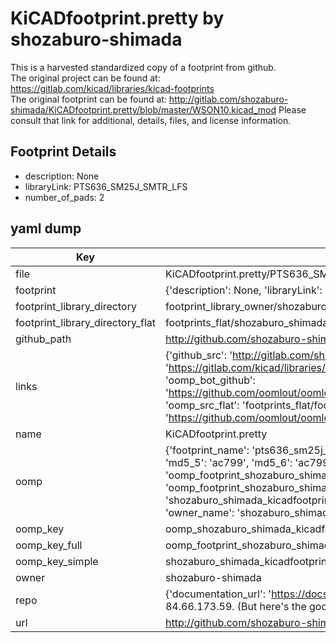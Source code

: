 # KiCADfootprint.pretty by shozaburo-shimada  
This is a harvested standardized copy of a footprint from github.  
The original project can be found at:  
https://gitlab.com/kicad/libraries/kicad-footprints  
The original footprint can be found at:
http://gitlab.com/shozaburo-shimada/KiCADfootprint.pretty/blob/master/WSON10.kicad_mod
Please consult that link for additional, details, files, and license information.  
## Footprint Details
* description: None  
* libraryLink: PTS636_SM25J_SMTR_LFS  
* number_of_pads: 2  
## yaml dump  
| Key | Value |  
| --- | --- |  
| file | KiCADfootprint.pretty/PTS636_SM25J_SMTR_LFS.kicad_mod |  
| footprint | {'description': None, 'libraryLink': 'PTS636_SM25J_SMTR_LFS', 'number_of_pads': 2} |  
| footprint_library_directory | footprint_library_owner/shozaburo-shimada_KiCADfootprint.pretty |  
| footprint_library_directory_flat | footprints_flat/shozaburo_shimada_kicadfootprint_pts636_sm25j_smtr_lfs/working |  
| github_path | http://github.com/shozaburo-shimada/KiCADfootprint.pretty/blob/master/PTS636_SM25J_SMTR_LFS.kicad_mod |  
| links | {'github_src': 'http://gitlab.com/shozaburo-shimada/KiCADfootprint.pretty/blob/master/WSON10.kicad_mod', 'github_src_repo': 'https://gitlab.com/kicad/libraries/kicad-footprints', 'oomp_bot': 'footprints/shozaburo_shimada_kicadfootprint_pts636_sm25j_smtr_lfs/working', 'oomp_bot_github': 'https://github.com/oomlout/oomlout_oomp_footprint_bot/tree/main/footprints/shozaburo_shimada_kicadfootprint_pts636_sm25j_smtr_lfs/working', 'oomp_src_flat': 'footprints_flat/footprints_flat/shozaburo_shimada_kicadfootprint_pts636_sm25j_smtr_lfs/working', 'oomp_src_flat_github': 'https://github.com/oomlout/oomlout_oomp_footprint_src/tree/main/footprints_flat/shozaburo_shimada_kicadfootprint_pts636_sm25j_smtr_lfs/working'} |  
| name | KiCADfootprint.pretty |  
| oomp | {'footprint_name': 'pts636_sm25j_smtr_lfs', 'library_name': 'kicadfootprint', 'md5': 'ac799f12fe2d0d0e1772bf2349409619', 'md5_10': 'ac799f12fe', 'md5_5': 'ac799', 'md5_6': 'ac799f', 'oomp_key': 'oomp_shozaburo_shimada_kicadfootprint_pts636_sm25j_smtr_lfs', 'oomp_key_extra': 'oomp_footprint_shozaburo_shimada_kicadfootprint_pts636_sm25j_smtr_lfs', 'oomp_key_full': 'oomp_footprint_shozaburo_shimada_kicadfootprint_pts636_sm25j_smtr_lfs_ac799f', 'oomp_key_simple': 'shozaburo_shimada_kicadfootprint_pts636_sm25j_smtr_lfs', 'original_filename': 'KiCADfootprint.pretty/PTS636_SM25J_SMTR_LFS.kicad_mod', 'owner_name': 'shozaburo_shimada'} |  
| oomp_key | oomp_shozaburo_shimada_kicadfootprint_pts636_sm25j_smtr_lfs |  
| oomp_key_full | oomp_footprint_shozaburo_shimada_kicadfootprint_pts636_sm25j_smtr_lfs |  
| oomp_key_simple | shozaburo_shimada_kicadfootprint_pts636_sm25j_smtr_lfs |  
| owner | shozaburo-shimada |  
| repo | {'documentation_url': 'https://docs.github.com/rest/overview/resources-in-the-rest-api#rate-limiting', 'message': "API rate limit exceeded for 84.66.173.59. (But here's the good news: Authenticated requests get a higher rate limit. Check out the documentation for more details.)"} |  
| url | http://github.com/shozaburo-shimada/KiCADfootprint.pretty |  

